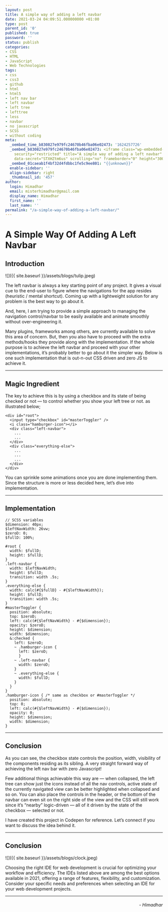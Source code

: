 ```yaml
---
layout: post
title: A simple way of adding a left navbar
date: 2021-03-24 04:09:51.000000000 +01:00
type: post
parent_id: '0'
published: true
password: ''
status: publish
categories:
- CSS
- HTML
- JavaScript
- Web Technologies
tags:
- css
- css3
- github
- html
- html5
- left nav bar
- left navbar
- left tree
- lefttree
- less
- navbar
- no javascript
- SCSS
- without coding
meta:
  _oembed_time_b830827e979fc24670b46fba06e02473: '1624257726'
  _oembed_b830827e979fc24670b46fba06e02473: <iframe class="wp-embedded-content" sandbox="allow-scripts"
    security="restricted" title="A simple way of adding a left navbar" src="https://codepen.io/himadhar/embed/preview/WNpjBMm?default-tabs=css%2Cresult&#038;height=300&#038;host=https%3A%2F%2Fcodepen.io&#038;slug-hash=WNpjBMm#?secret=STXHZtm6us"
    data-secret="STXHZtm6us" scrolling="no" frameborder="0" height="300"></iframe>
  _oembed_01caeab1f4bf32d4fdbbc1fe5c9ee801: "{{unknown}}"
  enable-sidebar: ''
  align-sidebar: right
  _thumbnail_id: '457'
author:
  login: Himadhar
  email: misterhimadhar@gmail.com
  display_name: Himadhar
  first_name: ''
  last_name: ''
permalink: "/a-simple-way-of-adding-a-left-navbar/"
---
```


# A Simple Way Of Adding A Left Navbar

## Introduction

![]({{ site.baseurl }}/assets/blogs/tulip.jpeg)

The left navbar is always a key starting point of any project. It gives a visual cue to the end-user to figure where the navigations for the app resides (heuristic / mental shortcut). Coming up with a lightweight solution for any problem is the best way to go about it.

And, here, I am trying to provide a simple approach to managing the navigation control/navbar to be easily available and animate smoothly without over-engineering it.

Many plugins, frameworks among others, are currently available to solve this area of concern. But, then you also have to proceed with the extra methods/hooks they provide along with the implementation. If the whole purpose is to achieve the left navbar and proceed with your other implementations, it’s probably better to go about it the simpler way. Below is one such implementation that is out-n-out CSS driven and zero JS to achieve it.

---

## Magic Ingredient
The key to achieve this is by using a checkbox and its state of being checked or not — to control whether you show your left tree or not. as illustrated below;

```
<div id="root">
  <input type="checkbox" id="masterToggler" />
  <i class="hamburger-icon"></i>
  <div class="left-navbar">
    ...
    ...
  </div>
  <div class="everything-else">
    ...
    ...
    ...
  </div>
</div>
```

You can sprinkle some animations once you are done implementing them. Since the structure is more or less decided here, let’s dive into implementation.

---

## Implementation

```
// SCSS variables
$dimension: 40px;
$leftNavWidth: 26vw;
$zeroD: 0;
$fullD: 100%;

#root {
  width: $fullD;
  height: $fullD;
}
.left-navbar {
  width: $leftNavWidth;
  height: $fullD;
  transition: width .5s;
}
.everything-else {
  width: calc(#{$fullD} - #{$leftNavWidth});
  height: $fullD;
  transition: width .5s;
}
#masterToggler {
  position: absolute;
  top: $zeroD;
  left: calc(#{$leftNavWidth} - #{$dimension});
  opacity: $zeroD;
  height: $dimension;
  width: $dimension;
  &:checked {
    left: $zeroD;
    ~ .hamburger-icon {
      left: $zeroD;
      }
    ~ .left-navbar {
      width: $zeroD;
    }
    ~ .everything-else {
      width: $fullD;
    }
  }
}
.hamburger-icon { /* same as checkbox or #masterToggler */
  position: absolute;
  top: 0;
  left: calc(#{$leftNavWidth} - #{$dimension});
  opacity: 0;
  height: $dimension;
  width: $dimension;
}
```
---
## Conclusion

As you can see, the checkbox state controls the position, width, visibility of the components residing as its sibling. A very straight forward way of achieving the left nav bar with zero Javascript!

Few additional things achievable this way are — when collapsed, the left tree can show just the icons instead of all the nav controls, active state of the currently navigated view can be better highlighted when collapsed and so on. You can also place the controls in the header, or the bottom of the navbar can even sit on the right side of the view and the CSS will still work since it’s “nearby” logic-driven — all of it driven by the state of the checkbox — selected or not.

I have created this project in Codepen for reference. Let’s connect if you want to discuss the idea behind it.

---

## Conclusion

![]({{ site.baseurl }}/assets/blogs/clock.jpeg)

Choosing the right IDE for web development is crucial for optimizing your workflow and efficiency. The IDEs listed above are among the best options available in 2021, offering a range of features, flexibility, and customization. Consider your specific needs and preferences when selecting an IDE for your web development projects.

---

<h6 style="text-align: right">
- Himadhar
</h6>